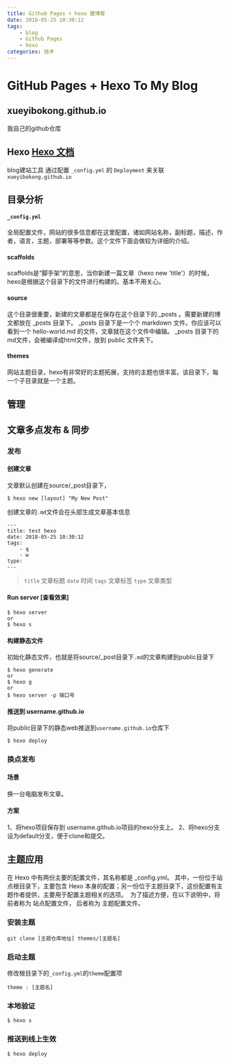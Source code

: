 ```yaml
---
title: Github Pages + hexo 建博客
date: 2018-05-25 10:30:12
tags: 
	- blog
	- Github Pages
	- hexo
categories: 技术
---
```


# GitHub Pages + Hexo To My Blog
## xueyibokong.github.io
我自己的github仓库

## Hexo [Hexo 文档](https://hexo.io/zh-cn/docs)
blog建站工具
通过配置 `_config.yml` 的 `Deployment` 来关联 `xueyibokong.github.io`

## 目录分析
#### `_config.yml`
全局配置文件，网站的很多信息都在这里配置，诸如网站名称，副标题，描述，作者，语言，主题，部署等等参数。这个文件下面会做较为详细的介绍。
#### scaffolds
scaffolds是“脚手架”的意思，当你新建一篇文章（hexo new 'title'）的时候，hexo是根据这个目录下的文件进行构建的。基本不用关心。
#### source
这个目录很重要，新建的文章都是在保存在这个目录下的._posts 。需要新建的博文都放在 _posts 目录下。
_posts 目录下是一个个 markdown 文件。你应该可以看到一个 hello-world.md 的文件，文章就在这个文件中编辑。
_posts 目录下的md文件，会被编译成html文件，放到 public 文件夹下。
#### themes
网站主题目录，hexo有非常好的主题拓展，支持的主题也很丰富。该目录下，每一个子目录就是一个主题。
## 管理
## 文章多点发布 & 同步
### 发布
#### 创建文章
文章默认创建在source/_post目录下，
```
$ hexo new [layout] "My New Post"
```
创建文章的`.md`文件会在头部生成文章基本信息
```
---
title: test hexo
date: 2018-05-25 10:30:12
tags: 
	- q
	- w
type:	
---
```
>`title` 文章标题
>`date`  时间
>`tags`  文章标签
>`type`  文章类型
#### Run server [查看效果]
```
$ hexo server
or
$ hexo s
```
#### 构建静态文件
初始化静态文件，也就是将source/_post目录下`.md`的文章构建到public目录下
```
$ hexo generate 
or
$ hexo g
or 
$ hexo server -p 端口号
```
#### 推送到 username.github.io
将public目录下的静态web推送到`username.github.io`仓库下
```
$ hexo deploy
```
### 换点发布
#### 场景 
换一台电脑发布文章。
#### 方案
1、将hexo项目保存到 username.github.io项目的hexo分支上。
2、将hexo分支设为default分支，便于clone和提交。
## 主题应用
在 Hexo 中有两份主要的配置文件，其名称都是 _config.yml。 其中，一份位于站点根目录下，主要包含 Hexo 本身的配置；另一份位于主题目录下，这份配置有主题作者提供，主要用于配置主题相关的选项。 
为了描述方便，在以下说明中，将前者称为 站点配置文件， 后者称为 主题配置文件。
### 安装主题
```
git clone [主题仓库地址] themes/[主题名]
```
### 启动主题
修改根目录下的`_config.yml`的`theme`配置项
```
theme : [主题名]
```
### 本地验证
```
$ hexo s
```
### 推送到线上生效
```
$ hexo deploy
```
